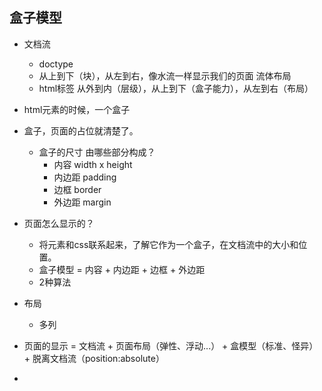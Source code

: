 ## 盒子模型

- 文档流
  - doctype
  - 从上到下（块），从左到右，像水流一样显示我们的页面 流体布局
  - html标签 从外到内（层级），从上到下（盒子能力），从左到右（布局）
- html元素的时候，一个盒子
- 盒子，页面的占位就清楚了。
  - 盒子的尺寸 由哪些部分构成？
    - 内容 width x height
    - 内边距 padding
    - 边框 border
    - 外边距 margin

- 页面怎么显示的？
  - 将元素和css联系起来，了解它作为一个盒子，在文档流中的大小和位置。
  - 盒子模型 = 内容 + 内边距 + 边框 + 外边距
  - 2种算法

- 布局
  - 多列

- 页面的显示 = 文档流 + 页面布局（弹性、浮动...） + 盒模型（标准、怪异） + 脱离文档流（position:absolute）
- 